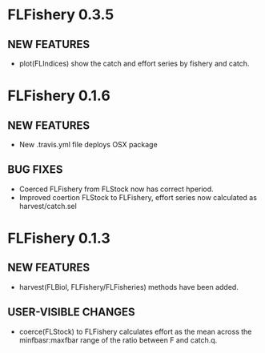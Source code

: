 # FLFishery 0.3.5

## NEW FEATURES

- plot(FLIndices) show the catch and effort series by fishery and catch.

# FLFishery 0.1.6

## NEW FEATURES

- New .travis.yml file deploys OSX package

## BUG FIXES

- Coerced FLFishery from FLStock now has correct hperiod.
- Improved coertion FLStock to FLFishery, effort series now calculated as harvest/catch.sel

# FLFishery 0.1.3

## NEW FEATURES

- harvest(FLBiol, FLFishery/FLFisheries) methods have been added.

## USER-VISIBLE CHANGES

- coerce(FLStock) to FLFishery calculates effort as the mean across the minfbasr:maxfbar range of the ratio between F and catch.q.
